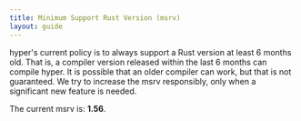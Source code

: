 ```yaml
---
title: Minimum Support Rust Version (msrv)
layout: guide
---
```


hyper's current policy is to always support a Rust version at least 6 months
old. That is, a compiler version released within the last 6 months can compile
hyper. It is possible that an older compiler can work, but that is not
guaranteed. We try to increase the msrv responsibly, only when a significant
new feature is needed.

The current msrv is: **1.56**.
